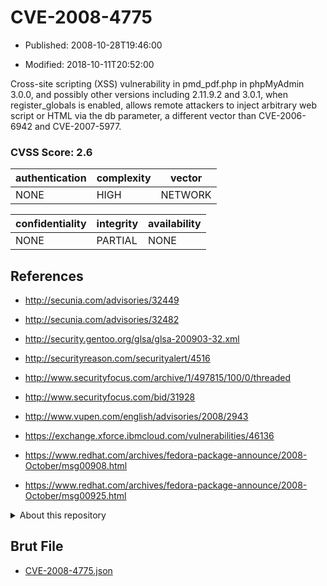 # CVE-2008-4775

- Published: 2008-10-28T19:46:00

- Modified: 2018-10-11T20:52:00

Cross-site scripting (XSS) vulnerability in pmd_pdf.php in phpMyAdmin 3.0.0, and possibly other versions including 2.11.9.2 and 3.0.1, when register_globals is enabled, allows remote attackers to inject arbitrary web script or HTML via the db parameter, a different vector than CVE-2006-6942 and CVE-2007-5977.

### CVSS Score: **2.6**

| authentication | complexity | vector |
| --- | --- | --- |
| NONE | HIGH | NETWORK |

| confidentiality | integrity | availability |
| --- | --- | --- |
| NONE | PARTIAL | NONE |

## References

* http://secunia.com/advisories/32449

* http://secunia.com/advisories/32482

* http://security.gentoo.org/glsa/glsa-200903-32.xml

* http://securityreason.com/securityalert/4516

* http://www.securityfocus.com/archive/1/497815/100/0/threaded

* http://www.securityfocus.com/bid/31928

* http://www.vupen.com/english/advisories/2008/2943

* https://exchange.xforce.ibmcloud.com/vulnerabilities/46136

* https://www.redhat.com/archives/fedora-package-announce/2008-October/msg00908.html

* https://www.redhat.com/archives/fedora-package-announce/2008-October/msg00925.html

<details>
<summary>About this repository</summary> 

  This repository is part of the project [Live Hack CVE](https://github.com/Live-Hack-CVE). Main website can be found [www.live-hack.org](https://www.live-hack.org) 
  
  Made by [Sn0wAlice](https://github.com/Sn0wAlice) for the people that care about security and need to have a feed of the latest CVEs. Hope you enjoy it, don't forget to star the repo and follow me on [Twitter](https://twitter.com/Sn0wAlice) and [Github](https://github.com/Sn0wAlice). And that is my [personnal website](https://www.alice-snow.me/)

  - [Home Page](https://github.com/Live-Hack-CVE)
  - [Framework](https://github.com/Live-Hack-CVE/cve-framework)
  - [CVE database](https://github.com/Live-Hack-CVE/full_database)
  - [Changelog](https://github.com/Live-Hack-CVE/Changelog)
</details>

## Brut File

* [CVE-2008-4775.json](https://raw.githubusercontent.com/Live-Hack-CVE/full_database/main/cves/2008/CVE-2008-4775.json)

